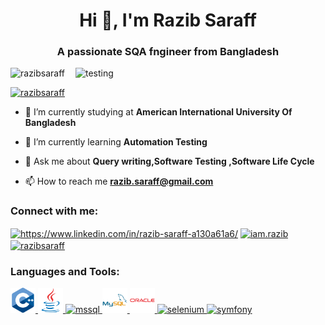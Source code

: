 <h1 align="center">Hi 👋, I'm Razib Saraff</h1>
<h3 align="center">A passionate SQA fngineer from Bangladesh</h3>
 <img align ="right" alt="testing" width="400" src="https://encrypted-tbn0.gstatic.com/images?q=tbn:ANd9GcReo1_C7LGGrBe8PrDRfcMTG0oFIcdrLn662X5l76nAgA&s">
<p align="left"> <img src="https://komarev.com/ghpvc/?username=razibsaraff&label=Profile%20views&color=0e75b6&style=flat" alt="razibsaraff" /> </p>

<p align="left"> <a href="https://github.com/ryo-ma/github-profile-trophy"><img src="https://github-profile-trophy.vercel.app/?username=razibsaraff" alt="razibsaraff" /></a> </p>

- 🔭 I’m currently studying at **American International University Of Bangladesh**

- 👯 I’m currently learning **Automation Testing**

- 💬 Ask me about **Query writing,Software Testing ,Software Life Cycle**

- 📫 How to reach me **razib.saraff@gmail.com**

<h3 align="left">Connect with me:</h3>
<p align="left">
<a href="https://linkedin.com/in/https://www.linkedin.com/in/razib-saraff-a130a61a6/" target="blank"><img align="center" src="https://raw.githubusercontent.com/rahuldkjain/github-profile-readme-generator/master/src/images/icons/Social/linked-in-alt.svg" alt="https://www.linkedin.com/in/razib-saraff-a130a61a6/" height="30" width="40" /></a>
<a href="https://fb.com/iam.razib" target="blank"><img align="center" src="https://raw.githubusercontent.com/rahuldkjain/github-profile-readme-generator/master/src/images/icons/Social/facebook.svg" alt="iam.razib" height="30" width="40" /></a>
<a href="https://instagram.com/razibsaraff" target="blank"><img align="center" src="https://raw.githubusercontent.com/rahuldkjain/github-profile-readme-generator/master/src/images/icons/Social/instagram.svg" alt="razibsaraff" height="30" width="40" /></a>
</p>

<h3 align="left">Languages and Tools:</h3>
<p align="left"> <a href="https://www.w3schools.com/cpp/" target="_blank" rel="noreferrer"> <img src="https://raw.githubusercontent.com/devicons/devicon/master/icons/cplusplus/cplusplus-original.svg" alt="cplusplus" width="40" height="40"/> </a> <a href="https://www.java.com" target="_blank" rel="noreferrer"> <img src="https://raw.githubusercontent.com/devicons/devicon/master/icons/java/java-original.svg" alt="java" width="40" height="40"/> </a> <a href="https://www.microsoft.com/en-us/sql-server" target="_blank" rel="noreferrer"> <img src="https://www.svgrepo.com/show/303229/microsoft-sql-server-logo.svg" alt="mssql" width="40" height="40"/> </a> <a href="https://www.mysql.com/" target="_blank" rel="noreferrer"> <img src="https://raw.githubusercontent.com/devicons/devicon/master/icons/mysql/mysql-original-wordmark.svg" alt="mysql" width="40" height="40"/> </a> <a href="https://www.oracle.com/" target="_blank" rel="noreferrer"> <img src="https://raw.githubusercontent.com/devicons/devicon/master/icons/oracle/oracle-original.svg" alt="oracle" width="40" height="40"/> </a> <a href="https://www.selenium.dev" target="_blank" rel="noreferrer"> <img src="https://raw.githubusercontent.com/detain/svg-logos/780f25886640cef088af994181646db2f6b1a3f8/svg/selenium-logo.svg" alt="selenium" width="40" height="40"/> </a> <a href="https://symfony.com" target="_blank" rel="noreferrer"> <img src="https://symfony.com/logos/symfony_black_03.svg" alt="symfony" width="40" height="40"/> </a> </p>

